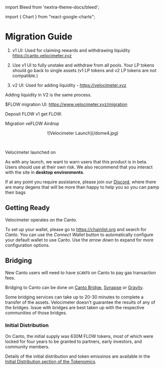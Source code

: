 import Bleed from 'nextra-theme-docs/bleed';

import { Chart } from "react-google-charts";

# Migration Guide

1. v1 UI: Used for claiming rewards and withdrawing liquidity https://canto.velocimeter.xyz

1. Use v1 UI to fully unstake and withdraw from all pools. Your LP tokens should go back to single assets (v1 LP tokens and v2 LP tokens are not compatible.)

1. v2 UI: Used for adding liquidity - https://velocimeter.xyz

Adding liquidity in V2 is the same process.

$FLOW migration UI: https://www.velocimeter.xyz/migration

Deposit FLOW v1 get FLOW.


Migration veFLOW Airdrop

<Bleed>
<div align="center">
  ![Velocimeter Launch](/dome4.jpg)
  </div>
</Bleed>

&nbsp;



Velocimeter launched on 


  As with any launch, we want to warn users that this product is in beta. Users should use at their own risk. We also recommend that you interact with the site in **desktop environments**.
  
  If at any point you require assistance, please join our
  [Discord](https://discord.gg/qpue2s6VfJ), where there are many degens that will be more than happy to help you so you can pamp their bags


## Getting Ready

Velocimeter operates on the Canto.

To set up your wallet, please go to https://chainlist.org and search for _Canto_.
You can use the _Connect Wallet_ button to automatically configure
your default wallet to use Canto. Use the _arrow down_ to expand for more
configuration options.


## Bridging

New Canto users will need to have `$CANTO` on Canto to pay gas transaction fees. 


Bridging to Canto can be done on [Canto Bridge](https://canto.io/bridge), [Synapse](https://synapseprotocol.com/) or [Gravity](https://www.gravitybridge.net/).



  Some bridging services can take up to 20-30 minutes to complete a transfer of
  the assets. Velocimeter doesn't guarantee the results of any of the bridges. Issue with bridges 
  are best taken up with the respective communities of those bridges.


### Initial Distribution

On Canto, the initial supply was 630M FLOW tokens, most of which were locked for four years to be granted to partners, early investors, and community members.


Details of the initial distribution and token emissinos are available in the
[Initial Distribution section of the Tokenomics](/tokenomics#initial-distribution).
